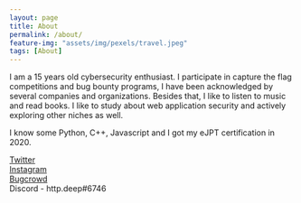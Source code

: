 ```yaml
---
layout: page
title: About
permalink: /about/
feature-img: "assets/img/pexels/travel.jpeg"
tags: [About]
---
```


I am a 15 years old cybersecurity enthusiast. I participate in capture the flag competitions and bug bounty programs, I have been acknowledged by several companies and organizations. Besides that, I like to listen to music and read books. I like to study about web application security and actively exploring other niches as well.

I know some Python, C++, Javascript and I got my eJPT certification in 2020.


[Twitter](https://twitter.com/ritiksahni22)  
[Instagram](https://www.instagram.com/r.sahni22)  
[Bugcrowd](https://bugcrowd.com/ritiksahni)  
Discord - http.deep#6746  